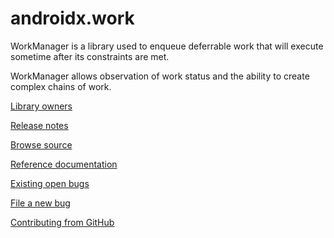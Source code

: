# androidx.work

WorkManager is a library used to enqueue deferrable work that will execute sometime after its constraints are met.

WorkManager allows observation of work status and the ability to create complex chains of work.

[Library owners](OWNERS)

[Release notes](https://developer.android.com/jetpack/androidx/releases/work)

[Browse source](https://android.googlesource.com/platform/frameworks/support/+/androidx-master-dev/work)

[Reference documentation](https://developer.android.com/reference/androidx/work/package-summary)

[Existing open bugs](https://b.corp.google.com/issues?q=componentid:409906%20status:open)

[File a new bug](https://issuetracker.google.com/issues/new?component=409906)

[Contributing from GitHub](https://android.googlesource.com/platform/frameworks/support/+/androidx-master-dev/CONTRIBUTING.md)
